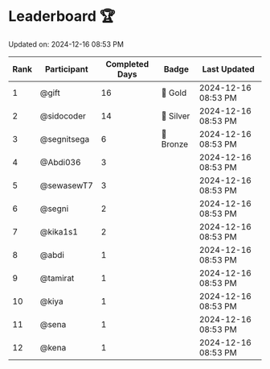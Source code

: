 # Leaderboard 🏆

Updated on: 2024-12-16 08:53 PM

| Rank | Participant       | Completed Days | Badge      | Last Updated         |
|------|-------------------|----------------|------------|----------------------|
| 1    | @gift             | 16             | 🏅 Gold     | 2024-12-16 08:53 PM |
| 2    | @sidocoder        | 14             | 🥈 Silver   | 2024-12-16 08:53 PM |
| 3    | @segnitsega       | 6              | 🥉 Bronze   | 2024-12-16 08:53 PM |
| 4    | @Abdi036          | 3              |            | 2024-12-16 08:53 PM |
| 5    | @sewasewT7        | 3              |            | 2024-12-16 08:53 PM |
| 6    | @segni            | 2              |            | 2024-12-16 08:53 PM |
| 7    | @kika1s1          | 2              |            | 2024-12-16 08:53 PM |
| 8    | @abdi             | 1              |            | 2024-12-16 08:53 PM |
| 9    | @tamirat          | 1              |            | 2024-12-16 08:53 PM |
| 10   | @kiya             | 1              |            | 2024-12-16 08:53 PM |
| 11   | @sena             | 1              |            | 2024-12-16 08:53 PM |
| 12   | @kena             | 1              |            | 2024-12-16 08:53 PM |
